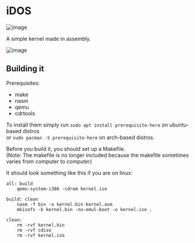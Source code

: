 # iDOS
![image](https://github.com/9xbt/iDOS/actions/workflows/makefile.yml/badge.svg)

A simple kernel made in assembly.

![image](https://www.ekeleze.net/assets/external/iDOS.png)

## Building it
Prerequisites:
- make
- nasm
- qemu
- cdrtools

To install them simply run `sudo apt install prerequisite-here` on ubuntu-based distros<br>or `sudo pacman -S prerequisite-here` on arch-based distros.

Before you build it, you should set up a Makefile.<br>
(Note: The makefile is no longer included because the makefile sometimes varies from computer to computer)

It should look something like this if you are on linux: 
```
all: build
	qemu-system-i386 -cdrom kernel.iso

build: clean
	nasm -f bin -o kernel.bin kernel.asm
	mkisofs -b kernel.bin -no-emul-boot -o kernel.iso .

clean:
	rm -rvf kernel.bin
	rm -rvf cdiso
	rm -rvf kernel.iso
